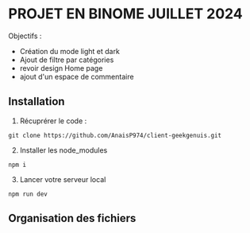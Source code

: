 # PROJET EN BINOME JUILLET 2024  

Objectifs :  

- Création du mode light et dark
- Ajout de filtre par catégories
- revoir design Home page
- ajout d'un espace de commentaire

## Installation

1. Récuprérer le code :  

```git
git clone https://github.com/AnaisP974/client-geekgenuis.git
```

2. Installer les node_modules  

```git
npm i
```

3. Lancer votre serveur local

```git
npm run dev
```

## Organisation des fichiers

